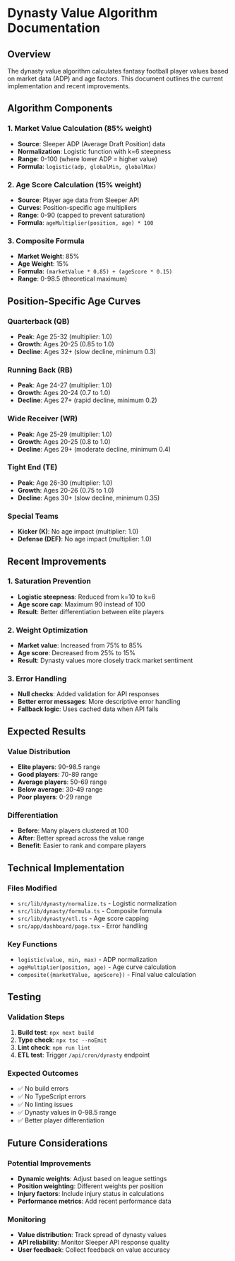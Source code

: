 # Dynasty Value Algorithm Documentation

## Overview
The dynasty value algorithm calculates fantasy football player values based on market data (ADP) and age factors. This document outlines the current implementation and recent improvements.

## Algorithm Components

### 1. Market Value Calculation (85% weight)
- **Source**: Sleeper ADP (Average Draft Position) data
- **Normalization**: Logistic function with k=6 steepness
- **Range**: 0-100 (where lower ADP = higher value)
- **Formula**: `logistic(adp, globalMin, globalMax)`

### 2. Age Score Calculation (15% weight)
- **Source**: Player age data from Sleeper API
- **Curves**: Position-specific age multipliers
- **Range**: 0-90 (capped to prevent saturation)
- **Formula**: `ageMultiplier(position, age) * 100`

### 3. Composite Formula
- **Market Weight**: 85%
- **Age Weight**: 15%
- **Formula**: `(marketValue * 0.85) + (ageScore * 0.15)`
- **Range**: 0-98.5 (theoretical maximum)

## Position-Specific Age Curves

### Quarterback (QB)
- **Peak**: Age 25-32 (multiplier: 1.0)
- **Growth**: Ages 20-25 (0.85 to 1.0)
- **Decline**: Ages 32+ (slow decline, minimum 0.3)

### Running Back (RB)
- **Peak**: Age 24-27 (multiplier: 1.0)
- **Growth**: Ages 20-24 (0.7 to 1.0)
- **Decline**: Ages 27+ (rapid decline, minimum 0.2)

### Wide Receiver (WR)
- **Peak**: Age 25-29 (multiplier: 1.0)
- **Growth**: Ages 20-25 (0.8 to 1.0)
- **Decline**: Ages 29+ (moderate decline, minimum 0.4)

### Tight End (TE)
- **Peak**: Age 26-30 (multiplier: 1.0)
- **Growth**: Ages 20-26 (0.75 to 1.0)
- **Decline**: Ages 30+ (slow decline, minimum 0.35)

### Special Teams
- **Kicker (K)**: No age impact (multiplier: 1.0)
- **Defense (DEF)**: No age impact (multiplier: 1.0)

## Recent Improvements

### 1. Saturation Prevention
- **Logistic steepness**: Reduced from k=10 to k=6
- **Age score cap**: Maximum 90 instead of 100
- **Result**: Better differentiation between elite players

### 2. Weight Optimization
- **Market value**: Increased from 75% to 85%
- **Age score**: Decreased from 25% to 15%
- **Result**: Dynasty values more closely track market sentiment

### 3. Error Handling
- **Null checks**: Added validation for API responses
- **Better error messages**: More descriptive error handling
- **Fallback logic**: Uses cached data when API fails

## Expected Results

### Value Distribution
- **Elite players**: 90-98.5 range
- **Good players**: 70-89 range
- **Average players**: 50-69 range
- **Below average**: 30-49 range
- **Poor players**: 0-29 range

### Differentiation
- **Before**: Many players clustered at 100
- **After**: Better spread across the value range
- **Benefit**: Easier to rank and compare players

## Technical Implementation

### Files Modified
- `src/lib/dynasty/normalize.ts` - Logistic normalization
- `src/lib/dynasty/formula.ts` - Composite formula
- `src/lib/dynasty/etl.ts` - Age score capping
- `src/app/dashboard/page.tsx` - Error handling

### Key Functions
- `logistic(value, min, max)` - ADP normalization
- `ageMultiplier(position, age)` - Age curve calculation
- `composite({marketValue, ageScore})` - Final value calculation

## Testing

### Validation Steps
1. **Build test**: `npx next build`
2. **Type check**: `npx tsc --noEmit`
3. **Lint check**: `npm run lint`
4. **ETL test**: Trigger `/api/cron/dynasty` endpoint

### Expected Outcomes
- ✅ No build errors
- ✅ No TypeScript errors
- ✅ No linting issues
- ✅ Dynasty values in 0-98.5 range
- ✅ Better player differentiation

## Future Considerations

### Potential Improvements
- **Dynamic weights**: Adjust based on league settings
- **Position weighting**: Different weights per position
- **Injury factors**: Include injury status in calculations
- **Performance metrics**: Add recent performance data

### Monitoring
- **Value distribution**: Track spread of dynasty values
- **API reliability**: Monitor Sleeper API response quality
- **User feedback**: Collect feedback on value accuracy
